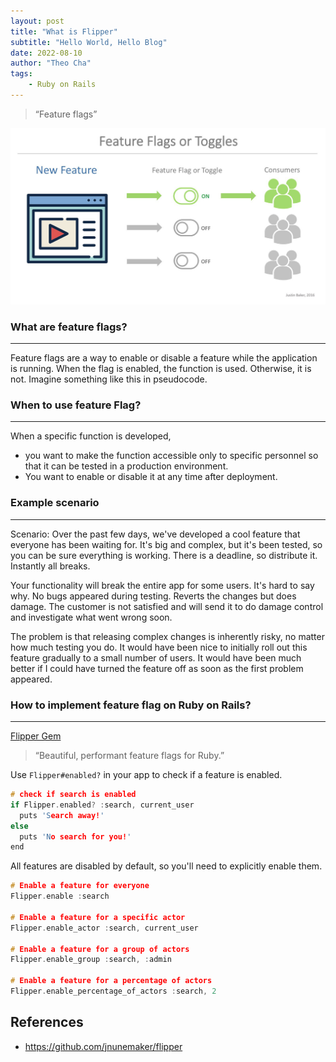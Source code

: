 ```yaml
---
layout: post
title: "What is Flipper"
subtitle: "Hello World, Hello Blog"
date: 2022-08-10
author: "Theo Cha"
tags:
    - Ruby on Rails
---
```



> “Feature flags”


![feature flags](/img/post/2022-08-10-what-is-flipper.png "Feature flags")

### What are feature flags?
----------------------------------------
Feature flags are a way to enable or disable a feature while the application is running. When the flag is enabled, the function is used. Otherwise, it is not. Imagine something like this in pseudocode.

### When to use feature Flag?
----------------------------------------
When a specific function is developed,
-	you want to make the function accessible only to specific personnel so that it can be tested in a production environment.
-	You want to enable or disable it at any time after deployment.

### Example scenario
----------------------------------------
Scenario: Over the past few days, we've developed a cool feature that everyone has been waiting for. It's big and complex, but it's been tested, so you can be sure everything is working. There is a deadline, so distribute it. Instantly all breaks.

Your functionality will break the entire app for some users. It's hard to say why. No bugs appeared during testing. Reverts the changes but does damage. The customer is not satisfied and will send it to do damage control and investigate what went wrong soon.

The problem is that releasing complex changes is inherently risky, no matter how much testing you do. It would have been nice to initially roll out this feature gradually to a small number of users. It would have been much better if I could have turned the feature off as soon as the first problem appeared.

### How to implement feature flag on Ruby on Rails?
----------------------------------------

[Flipper Gem](https://github.com/jnunemaker/flipper)

> “Beautiful, performant feature flags for Ruby.”

Use `Flipper#enabled?` in your app to check if a feature is enabled.

```cpp
# check if search is enabled
if Flipper.enabled? :search, current_user
  puts 'Search away!'
else
  puts 'No search for you!'
end
```

All features are disabled by default, so you'll need to explicitly enable them.

```cpp
# Enable a feature for everyone
Flipper.enable :search

# Enable a feature for a specific actor
Flipper.enable_actor :search, current_user

# Enable a feature for a group of actors
Flipper.enable_group :search, :admin

# Enable a feature for a percentage of actors
Flipper.enable_percentage_of_actors :search, 2
```

References
----------

- <https://github.com/jnunemaker/flipper>










